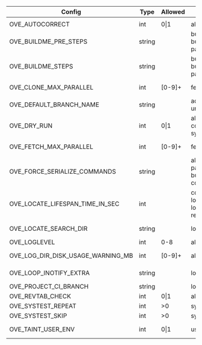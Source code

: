 | Config                              | Type      | Allowed  | Affect                                  | Description                                                                   | Default value
|-|-|-|-|-|-|
|                                     |           |
| OVE_AUTOCORRECT                     | int      | 0\|1      | all                                    | auto correct commands                                                         | 0                                   |
| OVE_BUILDME_PRE_STEPS               | string   |           | buildme buildme-parallel               | project step(s) to run without build order considerations                     | bootstrap                           |
| OVE_BUILDME_STEPS                   | string   |           | buildme buildme-parallel               | project step(s) to run                                                        | configure build install             |
| OVE_CLONE_MAX_PARALLEL              | int      | [0-9]+    | fetch                                  | max number of 'git clone' to run in parallel                                  | 0                                   |
| OVE_DEFAULT_BRANCH_NAME             | string   |           | add-repo unittest                      | default branch name                                                           | main                                |
| OVE_DRY_RUN                         | int      | 0\|1      | all-build-commands systest             | dry-run                                                                       | 0                                   |
| OVE_FETCH_MAX_PARALLEL              | int      | [0-9]+    | fetch                                  | max number of 'git fetch' to run in parallel                                  | 0                                   |
| OVE_FORCE_SERIALIZE_COMMANDS        | string   |           | all-parallel-build-commands            | force OVE to serialize one or more project steps                              |                                     |
| OVE_LOCATE_LIFESPAN_TIME_IN_SEC     | int      |           | cd forowel locate locate-all refresh   | local OVE workspace cache lifespan                                            | 86400                               |
| OVE_LOCATE_SEARCH_DIR               | string   |           | locate                                 | where to search for OVE workspaces (only if 'locate' is unavailable)          | ${HOME}                             |
| OVE_LOGLEVEL                        | int      | 0-8       | all                                    | set a specific log level                                                      | 1                                   |
| OVE_LOG_DIR_DISK_USAGE_WARNING_MB   | int      | [0-9]+    | all                                    | threshold when logs take too much space                                       | 100                                 |
| OVE_LOOP_INOTIFY_EXTRA              | string   |           | loop                                   | colon separated list of additional files/directories to watch using inotify   |                                     |
| OVE_PROJECT_CI_BRANCH               | string   |           | log                                    | branch to use for 'ove log'                                                   | origin/${OVE_DEFAULT_BRANCH_NAME}   |
| OVE_REVTAB_CHECK                    | int      | 0\|1      | all                                    | keep repos in-sync with 'revtab'                                              | 1                                   |
| OVE_SYSTEST_REPEAT                  | int      | >0        | systest                                | repeat tests                                                                  | 1                                   |
| OVE_SYSTEST_SKIP                    | int      | >0        | systest                                | skip every nth test                                                           | 1                                   |
| OVE_TAINT_USER_ENV                  | int      | 0\|1      | user's env                             | taint user's PATH/LD_LIBRARY_PATH/PKG_CONFIG                                  | 1                                   |
